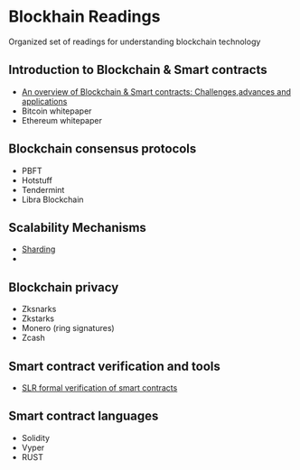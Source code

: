 # Blockhain Readings
Organized set of readings for understanding blockchain technology

## Introduction to Blockchain & Smart contracts
- [An overview of Blockchain & Smart contracts: Challenges,advances and applications](https://www.sciencedirect.com/science/article/abs/pii/S0167739X19316280?via%3Dihub)
- Bitcoin whitepaper
- Ethereum whitepaper

## Blockchain consensus protocols
- PBFT
- Hotstuff
- Tendermint
- Libra Blockchain

## Scalability Mechanisms
- [Sharding](https://eprint.iacr.org/2019/1178.pdf)
-

## Blockchain privacy
- Zksnarks
- Zkstarks
- Monero (ring signatures)
- Zcash

## Smart contract verification and tools
- [SLR formal verification of smart contracts](https://www.sciencedirect.com/science/article/pii/S0167404818310927?via%3Dihub)

## Smart contract languages
- Solidity
- Vyper
- RUST

